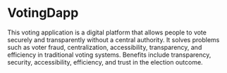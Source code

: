 # VotingDapp


This voting application is a digital platform that allows people to vote securely and transparently without a central authority.
It solves problems such as voter fraud, centralization, accessibility, transparency, and efficiency in traditional voting systems.
Benefits include transparency, security, accessibility, efficiency, and trust in the election outcome.

